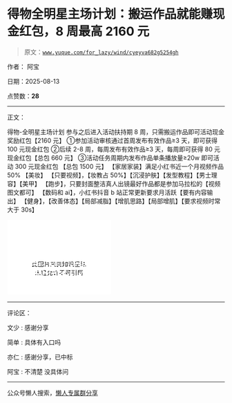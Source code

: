 # 得物全明星主场计划：搬运作品就能赚现金红包，8 周最高 2160 元

> 原文：[`www.yuque.com/for_lazy/wind/cyeyva682g5254gh`](https://www.yuque.com/for_lazy/wind/cyeyva682g5254gh)

作者： 阿宝

日期：2025-08-13

点赞数：**28**

* * *

正文：

得物-全明星主场计划 参与之后进入活动扶持期 8 周，只需搬运作品即可活动现金奖励红包【2160 元】
①参加活动审核通过首周发布有效作品≥3 天，即可获得 100 元现金红包 ②后续 2-8 周，每周发布有效作品≥3 天，每周即可获得 80 元现金红包【总包 660 元】
③活动任务周期内发布作品单条播放量≥20w 即可活动 300 元现金红包 【总包 1500 元】 【家居家装】满足小红书近一个月视频作品 50% 【美妆】
【只要视频】，【妆教占 50%】【沉浸护肤】【发型教程】【男士理容】【美甲】 【跑步】，只要封面整洁真人出镜最好作品都是参加马拉松的【视频图文都可】
【数码和 ai】，小红书抖音 b 站正常更新要求月活跃【要有内容输出】 【健身】，【改善体态】【局部减脂】【增肌思路】【局部增肌】【要求视频时常大于 30s】

![](img/598cafebd28f35893f7b27b4af7c637f.png "None")

* * *

评论区：

文少 : 感谢分享

简单 : 具体有入口吗

亦仁 : 感谢分享，已中标

阿宝 : 不清楚 没具体问

* * *

公众号懒人搜索，[懒人专属群分享](https://lazybook.fun/#/blog/group)